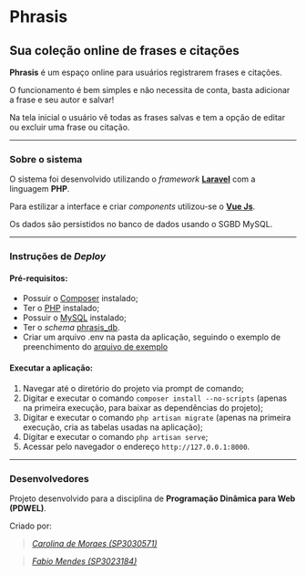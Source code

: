 # Phrasis
## Sua coleção online de frases e citações

**Phrasis** é um espaço online para usuários registrarem frases e citações.

O funcionamento é bem simples e não necessita de conta, basta adicionar a frase e seu autor e salvar!

Na tela inicial o usuário vê todas as frases salvas e tem a opção de editar ou excluir uma frase ou citação.

---
### Sobre o sistema

O sistema foi desenvolvido utilizando o *framework* **[Laravel](https://laravel.com 'Saiba mais')** com a linguagem **PHP**.

Para estilizar a interface e criar *components* utilizou-se o **[Vue Js](https://vuejs.org/ 'Saiba mais')**.

Os dados são persistidos no banco de dados usando o SGBD MySQL.

---
### Instruções de *Deploy*

#### Pré-requisitos:
* Possuir o [Composer](https://getcomposer.org/ 'Saiba mais') instalado;
* Ter o [PHP](http://php.net/manual/en/install.php 'Saiba mais') instalado;
* Possuir o [MySQL](https://dev.mysql.com/doc/mysql-installation-excerpt/5.7/en/ 'Saiba mais') instalado;
* Ter o *schema* [phrasis_db](https://github.com/fabioTowers/phrasis/blob/main/phrasis_db.sql 'Script de criação').
* Criar um arquivo .env na pasta da aplicação, seguindo o exemplo de preenchimento do [arquivo de exemplo](https://github.com/fabioTowers/phrasis/blob/main/.env.example) 

#### Executar a aplicação:
1. Navegar até o diretório do projeto via prompt de comando;
2. Digitar e executar o comando `composer install --no-scripts` (apenas na primeira execução, para baixar as dependências do projeto);
3. Digitar e executar o comando `php artisan migrate` (apenas na primeira execução, cria as tabelas usadas na aplicação);
4. Digitar e executar o comando `php artisan serve`;
5. Acessar pelo navegador o endereço `http://127.0.0.1:8000`.

---
### Desenvolvedores

Projeto desenvolvido para a disciplina de **Programação Dinâmica para Web (PDWEL)**.

Criado por:

> *[Carolina de Moraes (SP3030571)](https://github.com/CarolinaMoraes 'Ver perfil no GitHub')*

> *[Fabio Mendes (SP3023184)](https://github.com/fabioTowers 'Ver perfil no GitHub')*
